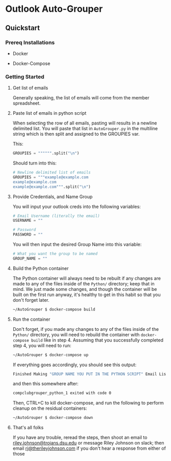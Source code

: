 # Outlook Auto-Grouper

## Quickstart

### Prereq Installations

* Docker

* Docker-Compose

### Getting Started

1. Get list of emails

    Generally speaking, the list of emails will come from the member spreadsheet.

2. Paste list of emails in python script

    When selecting the row of all emails, pasting will results in a newline delimited list. You will paste that list in ```AutoGrouper.py``` in the multiline string which is then split and assigned to the GROUPIES var.

    This:

    ```python
    GROUPIES = """""".split("\n")
    ```

    Should turn into this:

    ```python
    # Newline delimited list of emails
    GROUPIES = """example@example.com
    example@example.com
    example@example.com""".split("\n")
    ```

3. Provide Credentials, and Name Group

    You will input your outlook creds into the following variables:

    ```python
    # Email Username (literally the email)
    USERNAME = ""

    # Password
    PASSWORD = ""
    ```

    You will then input the desired Group Name into this variable:
    ```python
    # What you want the group to be named
    GROUP_NAME = ""
    ```

4. Build the Python container

    The Python container will always need to be rebuilt if any changes are made to any of the files inside of the ```Python/``` directory; keep that in mind. We just made some changes, and though the container will be built on the first run anyway, it's healthy to get in this habit so that you don't forget later.

    ```bash
    ~/AutoGrouper $ docker-compose build
    ```

5. Run the container

    Don't forget, if you made any changes to any of the files inside of the ```Python/``` directory, you will need to rebuild the container with ```docker-compose build``` like in step 4. Assuming that you successfully completed step 4, you will need to run:

    ```bash
    ~/AutoGrouper $ docker-compose up
    ```

    If everything goes accordingly, you should see this output:

    ```bash
    Finished Making "GROUP NAME YOU PUT IN THE PYTHON SCRIPT" Email List
    ```

    and then this somewhere after:

    ```bash
    compclubgrouper_python_1 exited with code 0
    ```

    Then, CTRL+C to kill docker-compose, and run the following to perform cleanup on the residual containers:

    ```bash
    ~/AutoGrouper $ docker-compose down
    ```

6. That's all folks

    If you have any trouble, reread the steps, then shoot an email to riley.johnson@trojans.dsu.edu or message Riley Johnson on slack; then email rj@therileyjohnson.com if you don't hear a response from either of those